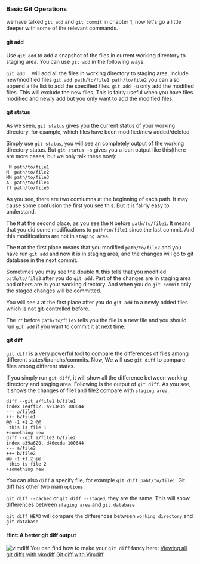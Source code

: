 ### Basic Git Operations

we have talked `git add` and `git commit` in chapter 1, now let's go a little deeper with some of the relevant commands.

#### git add

Use `git add` to add a snapshot of the files in current working directory to staging area. You can use `git add` in the following ways:

`git add .` will add all the files in working directory to staging area. include new/modified files
`git add path/to/file1 path/to/file2` you can also append a file list to add the specified files.
`git add -u` only add the modified files. This will exclude the new files. This is fairly useful when you have files modified and newly add but you only want to add the modified files.

#### git status

As we seen, `git status` gives you the current status of your working directory. for example, which files have been modified/new added/deleted

Simply use `git status`, you will see an completely output of the working directory status. But `git status -s` gives you a lean output like this(there are more cases, but we only talk these now):

```
 M path/to/file1
M  path/to/file2
MM path/to/file3
A  path/to/file4
?? path/to/file5
```

As you see, there are two comlumns at the beginning of each path. It may cause some confusion the first you see this. But it is falirly easy to understand.

The `M` at the second place, as you see the `M` before `path/to/file1`. It means that you did some modifications to `path/to/file1` since the last commit. And this modifications are not in `staging area`.

The `M` at the first place means that you modified `path/to/file2` and you have run `git add` and now it is in staging area, and the changes will go to git database in the next commit.

Sometimes you may see the double `M`, this tells that you modified `path/to/file3` after you do `git add`. Part of the changes are in staging area and others are in your working directory. And when you do `git commit` only the staged changes will be committed.

You will see `A` at the first place after you do `git add` to a newly added files which is not git-controlled before.

The `??` before `path/to/file5` tells you the file is a new file and you should run `git add` if you want to commit it at next time.


#### git diff

`git diff` is a very powerful tool to compare the differences of files among different states/branchs/commits. Now, We will use `git diff` to compare files among different states.

If you simply run `git diff`,  it will show all the difference between working directory and staging area. Following is the output of `git diff`. As you see, it shows the changes of file1 and file2 compare with `staging area`.
```
diff --git a/file1 b/file1
index 1e4ff02..a913e3b 100644
--- a/file1
+++ b/file1
@@ -1 +1,2 @@
 this is file 1
+something new
diff --git a/file2 b/file2
index a39a620..d46ecda 100644
--- a/file2
+++ b/file2
@@ -1 +1,2 @@
 this is file 2
+something new
```

You can also `diff` a specify file, for example `git diff paht/to/file1`. Git diff has other two main `options`.

`git diff --cached` or `git diff --staged`, they are the same. This will show differences between `staging area` and `git database`

`git diff HEAD` will compare the differences between `working directory` and `git database`


#### Hint: A better git diff output
![vimdiff](http://usevim.com/images/posts/vimdiff.png)
You can find how to make your `git diff` fancy here:
[Viewing all git diffs with vimdiff](http://stackoverflow.com/questions/3713765/viewing-all-git-diffs-with-vimdiff)
[Git diff with Vimdiff](https://technotales.wordpress.com/2009/05/17/git-diff-with-vimdiff/)